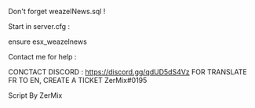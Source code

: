 Don't forget weazelNews.sql !

Start in server.cfg :

ensure esx_weazelnews

Contact me for help :

CONCTACT DISCORD : https://discord.gg/qdUD5dS4Vz FOR TRANSLATE FR TO EN, CREATE A TICKET
ZerMix#0195


Script By ZerMix
